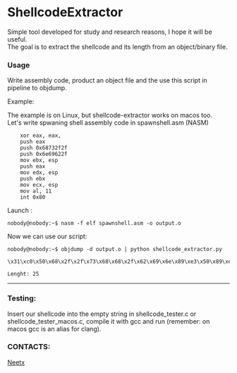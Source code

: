 ShellcodeExtractor
========

Simple tool developed for study and research reasons, I hope it will be useful.  
The goal is to extract the shellcode and its length from an object/binary file.


### Usage

Write assembly code, product an object file and the use this script in pipeline to objdump.

Example:

The example is on Linux, but shellcode-extractor works on macos too.  
Let's write spwaning shell assembly code in spawnshell.asm (NASM)

```
	xor eax, eax,
	push eax
	push 0x68732f2f
	push 0x6e69622f
	mov ebx, esp
	push eax
	mov edx, esp
	push ebx
	mov ecx, esp
	mov al, 11
	int 0x80
```

Launch : 
```
nobody@nobody:~$ nasm -f elf spawnshell.asm -o output.o
```

Now we can use our script: 
```
nobody@nobody:~$ objdump -d output.o | python shellcode_extractor.py

\x31\xc0\x50\x68\x2f\x2f\x73\x68\x68\x2f\x62\x69\x6e\x89\xe3\x50\x89\xe2\x53\x89\xe1\xb0\x0b\xcd\x80

Lenght: 25
```
---
### Testing:

Insert our shellcode into the empty string in shellcode_tester.c or shellcode_tester_macos.c, compile it with gcc and run (remember: on macos gcc is an alias for clang).

### CONTACTS:
[Neetx](mailto:neetx@protonmail.com)